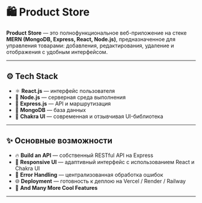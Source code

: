 # 🛍️ Product Store

**Product Store** — это полнофункциональное веб-приложение на стеке **MERN (MongoDB, Express, React, Node.js)**, предназначенное для управления товарами: добавления, редактирования, удаление и отображения с удобным интерфейсом.

---

## ⚙️ Tech Stack

- ⚛️ **React.js** — интерфейс пользователя  
- 🌿 **Node.js** — серверная среда выполнения  
- 🚂 **Express.js** — API и маршрутизация  
- 🍃 **MongoDB** — база данных  
- 🎨 **Chakra UI** — современная и отзывчивая UI-библиотека

---

## ✨ Основные возможности

- 🔥 **Build an API** — собственный RESTful API на Express  
- 📱 **Responsive UI** — адаптивный интерфейс с использованием React и Chakra UI  
- 🐞 **Error Handling** — централизованная обработка ошибок  
- 🌐 **Deployment** — готовность к деплою на Vercel / Render / Railway  
- 🚀 **And Many More Cool Features**

---
